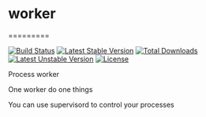 # worker
=========

[![Build Status](https://travis-ci.org/amlun/worker.svg?branch=master)](http://travis-ci.org/amlun/worker) [![Latest Stable Version](https://poser.pugx.org/amlun/worker/v/stable)](https://packagist.org/packages/amlun/worker) [![Total Downloads](https://poser.pugx.org/amlun/worker/downloads)](https://packagist.org/packages/amlun/worker) [![Latest Unstable Version](https://poser.pugx.org/amlun/worker/v/unstable)](https://packagist.org/packages/amlun/worker) [![License](https://poser.pugx.org/amlun/worker/license)](https://packagist.org/packages/amlun/worker)

Process worker

One worker do one things

You can use supervisord to control your processes
